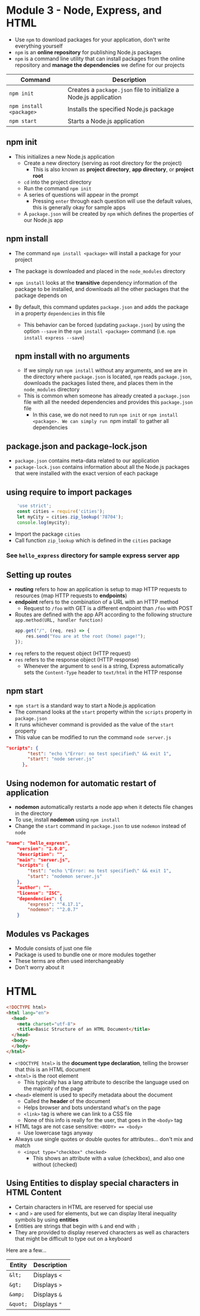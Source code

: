 # Module 3 - Node, Express, and HTML

* Use `npm` to download packages for your application, don't write everything yourself
* `npm` is an __online repository__ for publishing Node.js packages
* `npm` is a command line utility that can install packages from the online repository and **manage the dependencies** we define for our projects

| Command  |  Description |
| -------- | ------------ |
|`npm init`| Creates a `package.json` file to initialize a Node.js application|
|`npm install <package>`|Installs the specified Node.js package|
|`npm start`|Starts a Node.js application|

## npm init
* This initializes a new Node.js application
    * Create a new directory (serving as root directory for the project)
        * This is also known as **project directory**, **app directory**, or **project root**
    * `cd` into the project directory
    * Run the command `npm init`
    * A series of questions will appear in the prompt
        * Pressing `enter` through each question will use the default values, this is generally okay for sample apps
    * A `package.json` will be created by `npm` which defines the properties of our Node.js app

## npm install
* The command `npm install <package>` will install a package for your project
* The package is downloaded and placed in the `node_modules` directory
* `npm install` looks at the __transitive__ dependency information of the package to be installed, and downloads all the other packages that the package depends on
* By default, this command updates `package.json` and adds the package in a property `dependencies` in this file
    * This behavior can be forced (updating `package.json`) by using the option `--save` in the `npm install <package>` command (i.e. `npm install express --save`)

    ## npm install with no arguments
    * If we simply run `npm install` without any arguments, and we are in the directory where `package.json` is located, `npm` reads `package.json`, downloads the packages listed there, and places them in the `node_modules` directory
    * This is common when someone has already created a `package.json` file with all the needed dependencies and provides this `package.json` file
        * In this case, we do not need to run `npm init` or `npm install <package>. We can simply run `npm install` to gather all dependencies

## package.json and package-lock.json
* `package.json` contains meta-data related to our application
* `package-lock.json` contains information about all the Node.js packages that were installed with the exact version of each package

## using require to import packages
``` javascript
    'use strict';
    const cities = require('cities');
    let myCity = cities.zip_lookup('78704');
    console.log(mycity);
```
* Import the package `cities`
* Call function `zip_lookup` which is defined in the `cities` package

### See `hello_express` directory for sample express server app

## Setting up routes
* **routing** refers to how an application is setup to map HTTP requests to resources (map HTTP requests to __endpoints__)
* **endpoint** refers to the combination of a URL with an HTTP method
    * Request to `/foo` with GET is a different endpoint than `/foo` with POST
* Routes are defined with the app API according to the following structure `app.method(URL, handler function)`
    ``` javascript
    app.get("/", (req, res) => {
        res.send("You are at the root (home) page!");
    });
    ```
* `req` refers to the request object (HTTP request)
* `res` refers to the response object (HTTP response)
    * Whenever the argument to `send` is a string, Express automatically sets the `Content-Type` header to `text/html` in the HTTP response

## npm start
* `npm start` is a standard way to start a Node.js application
* The command looks at the `start` property within the `scripts` property in `package.json`
* It runs whichever command is provided as the value of the `start` property
* This value can be modified to run the command `node server.js`
``` JSON
"scripts": {
        "test": "echo \"Error: no test specified\" && exit 1",
        "start": "node server.js"
      },
```

## Using nodemon for automatic restart of application
* **nodemon** automatically restarts a node app when it detects file changes in the directory
* To use, install **nodemon** using `npm install`
* Change the `start` command in `package.json` to use `nodemon` instead of `node`
``` JSON
"name": "hello_express",
	"version": "1.0.0",
	"description": "",
	"main": "server.js",
	"scripts": {
		"test": "echo \"Error: no test specified\" && exit 1",
		"start": "nodemon server.js"
	},
	"author": "",
	"license": "ISC",
	"dependencies": {
		"express": "^4.17.1",
		"nodemon": "^2.0.7"
	}
```

## Modules vs Packages
* Module consists of just one file
* Package is used to bundle one or more modules together
* These terms are often used interchangeably
* Don't worry about it

# HTML
``` HTML
<!DOCTYPE html>
<html lang="en">
  <head>
	<meta charset="utf-8">
	<title>Basic Structure of an HTML Document</title>
  </head>
  <body>
  </body>
</html>	
```
* `<!DOCTYPE html>` is the **document type declaration**, telling the browser that this is an HTML document
* `<html>` is the root element
    * This typically has a lang attribute to describe the language used on the majority of the page
* `<head>` element is used to specify metadata about the document
    * Called the __header__ of the document
    * Helps browser and bots understand what's on the page
    * `<link>` tag is where we can link to a CSS file
    * None of this info is really for the user, that goes in the `<body>` tag
* HTML tags are not case sensitive: `<BODY> == <body>`
    * Use lowercase tags anyway
* Always use single quotes or double quotes for attributes... don't mix and match
    * `<input type="checkbox" checked>`
        * This shows an attribute with a value (checkbox), and also one without (checked)

## Using Entities to display special characters in HTML Content
* Certain characters in HTML are reserved for special use
* `<` and `>` are used for elements, but we can display literal inequality symbols by using **entities**
* Entities are strings that begin with `&` and end with `;`
* They are provided to display reserved characters as well as characters that might be difficult to type out on a keyboard

Here are a few...

| Entity | Description |
| ------ | ----------- |
|`&lt;`|Displays `<`|
|`&gt;`|Displays `>`|
|`&amp;`|Displays `&`|
|`&quot;`|Displays `"`|